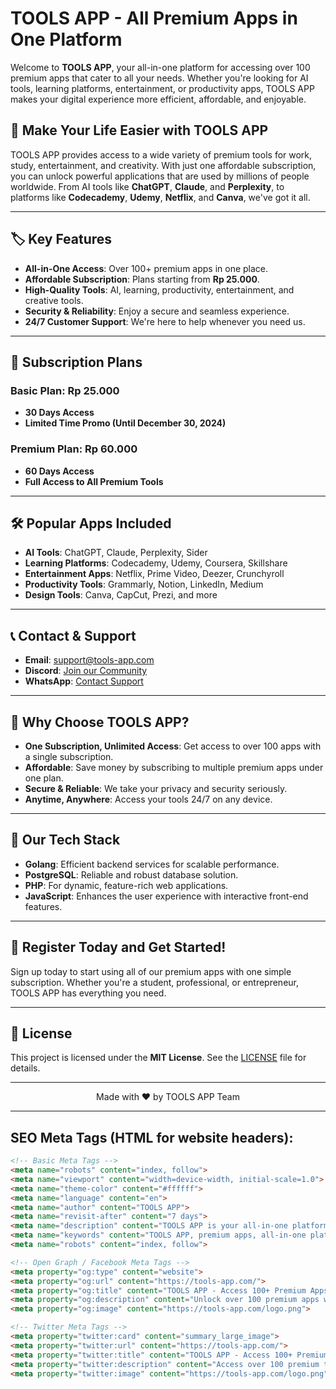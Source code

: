 # TOOLS APP - All Premium Apps in One Platform

Welcome to **TOOLS APP**, your all-in-one platform for accessing over 100 premium apps that cater to all your needs. Whether you're looking for AI tools, learning platforms, entertainment, or productivity apps, TOOLS APP makes your digital experience more efficient, affordable, and enjoyable.

## 🚀 Make Your Life Easier with TOOLS APP

TOOLS APP provides access to a wide variety of premium tools for work, study, entertainment, and creativity. With just one affordable subscription, you can unlock powerful applications that are used by millions of people worldwide. From AI tools like **ChatGPT**, **Claude**, and **Perplexity**, to platforms like **Codecademy**, **Udemy**, **Netflix**, and **Canva**, we've got it all.

---

## 🏷️ Key Features

- **All-in-One Access**: Over 100+ premium apps in one place.
- **Affordable Subscription**: Plans starting from **Rp 25.000**.
- **High-Quality Tools**: AI, learning, productivity, entertainment, and creative tools.
- **Security & Reliability**: Enjoy a secure and seamless experience.
- **24/7 Customer Support**: We're here to help whenever you need us.

---

## 🎯 Subscription Plans

### **Basic Plan**: Rp 25.000
- **30 Days Access**
- **Limited Time Promo (Until December 30, 2024)**

### **Premium Plan**: Rp 60.000
- **60 Days Access**
- **Full Access to All Premium Tools**

---

## 🛠️ Popular Apps Included

- **AI Tools**: ChatGPT, Claude, Perplexity, Sider
- **Learning Platforms**: Codecademy, Udemy, Coursera, Skillshare
- **Entertainment Apps**: Netflix, Prime Video, Deezer, Crunchyroll
- **Productivity Tools**: Grammarly, Notion, LinkedIn, Medium
- **Design Tools**: Canva, CapCut, Prezi, and more

---

## 📞 Contact & Support

- **Email**: [support@tools-app.com](mailto:support@tools-app.com)
- **Discord**: [Join our Community](https://discord.gg/tools-app)
- **WhatsApp**: [Contact Support](https://wa.me/yournumber)

---

## 🚀 Why Choose TOOLS APP?

- **One Subscription, Unlimited Access**: Get access to over 100 apps with a single subscription.
- **Affordable**: Save money by subscribing to multiple premium apps under one plan.
- **Secure & Reliable**: We take your privacy and security seriously.
- **Anytime, Anywhere**: Access your tools 24/7 on any device.

---

## 📑 Our Tech Stack

- **Golang**: Efficient backend services for scalable performance.
- **PostgreSQL**: Reliable and robust database solution.
- **PHP**: For dynamic, feature-rich web applications.
- **JavaScript**: Enhances the user experience with interactive front-end features.

---

## 📲 Register Today and Get Started!

Sign up today to start using all of our premium apps with one simple subscription. Whether you're a student, professional, or entrepreneur, TOOLS APP has everything you need.

---

## 📄 License

This project is licensed under the **MIT License**. See the [LICENSE](LICENSE) file for details.

---

<div align="center">
  Made with ❤️ by TOOLS APP Team
</div>

---

## SEO Meta Tags (HTML for website headers):

```html
<!-- Basic Meta Tags -->
<meta name="robots" content="index, follow">
<meta name="viewport" content="width=device-width, initial-scale=1.0">
<meta name="theme-color" content="#ffffff">
<meta name="language" content="en">
<meta name="author" content="TOOLS APP">
<meta name="revisit-after" content="7 days">
<meta name="description" content="TOOLS APP is your all-in-one platform to access 100+ premium tools, including AI, learning, entertainment, and productivity apps.">
<meta name="keywords" content="TOOLS APP, premium apps, all-in-one platform, AI tools, ChatGPT, Claude, Perplexity, learning platforms, entertainment apps, subscription services, affordable tools">
<meta name="robots" content="index, follow">

<!-- Open Graph / Facebook Meta Tags -->
<meta property="og:type" content="website">
<meta property="og:url" content="https://tools-app.com/">
<meta property="og:title" content="TOOLS APP - Access 100+ Premium Apps with One Subscription">
<meta property="og:description" content="Unlock over 100 premium apps with a single subscription to enhance your work, learning, and entertainment. Join TOOLS APP now.">
<meta property="og:image" content="https://tools-app.com/logo.png">

<!-- Twitter Meta Tags -->
<meta property="twitter:card" content="summary_large_image">
<meta property="twitter:url" content="https://tools-app.com/">
<meta property="twitter:title" content="TOOLS APP - Access 100+ Premium Apps with One Subscription">
<meta property="twitter:description" content="Access over 100 premium tools through TOOLS APP. From AI and learning platforms to entertainment and productivity apps, we've got it all.">
<meta property="twitter:image" content="https://tools-app.com/logo.png">

